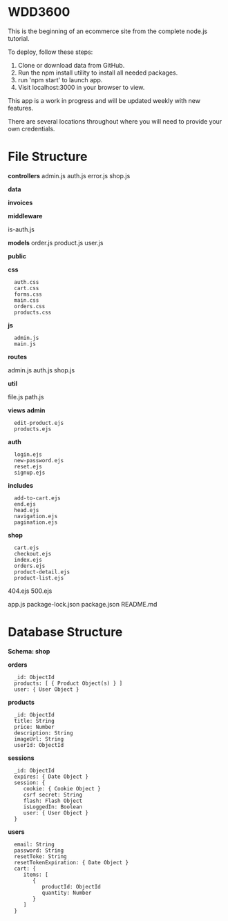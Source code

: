 # WDD3600

This is the beginning of an ecommerce site from the complete node.js tutorial.

To deploy, follow these steps:

1. Clone or download data from GitHub.
2. Run the npm install utility to install all needed 
   packages.
3. run 'npm start' to launch app.
4. Visit localhost:3000 in your browser to view.

This app is a work in progress and will be updated weekly with new features.

There are several locations throughout where you will need to provide your own credentials.

# File Structure

**controllers**
   admin.js
   auth.js
   error.js
   shop.js

**data**

   **invoices**

**middleware**

   is-auth.js

**models**
   order.js
   product.js
   user.js

**public**

   **css**

      auth.css
      cart.css
      forms.css
      main.css
      orders.css
      products.css
   **js**

      admin.js
      main.js

**routes**

   admin.js
   auth.js
   shop.js

**util**

   file.js
   path.js

**views**
   **admin**

      edit-product.ejs
      products.ejs
   **auth**

      login.ejs
      new-password.ejs
      reset.ejs
      signup.ejs
   **includes**

      add-to-cart.ejs
      end.ejs
      head.ejs
      navigation.ejs
      pagination.ejs
   **shop**

      cart.ejs
      checkout.ejs
      index.ejs
      orders.ejs
      product-detail.ejs
      product-list.ejs
      
   404.ejs
   500.ejs

app.js
package-lock.json
package.json
README.md

# Database Structure

**Schema: shop**

   **orders**

      _id: ObjectId
      products: [ { Product Object(s) } ]
      user: { User Object }

   **products**

      _id: ObjectId
      title: String
      price: Number
      description: String
      imageUrl: String
      userId: ObjectId

   **sessions**

      _id: ObjectId
      expires: { Date Object }
      session: {
         cookie: { Cookie Object }
         csrf secret: String
         flash: Flash Object
         isLoggedIn: Boolean
         user: { User Object }
      }

   **users**

      email: String
      password: String
      resetToke: String
      resetTokenExpiration: { Date Object }
      cart: {
         items: [
            {
               productId: ObjectId
               quantity: Number
            }
         ]
      }
